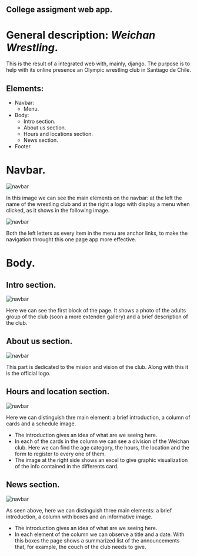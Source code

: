 ## College assigment web app.

# General description: *Weichan Wrestling*.
This is the result of a integrated web with, mainly, django. The purpose is to help with its online presence an Olympic wrestling club in Santiago de Chile.

## Elements:
- Navbar:
  - Menu.
- Body:
  - Intro section.
  - About us section.
  - Hours and locations section.
  - News section.
- Footer.

# Navbar.
<image src="/photos/firstNavbar.png" alt="navbar">

In this image we can see the main elements on the navbar: at the left the name of the wrestling club and at the right a logo with display a menu when clicked, as it shows in the following image.

<image src="/photos/secondNavbar.png" alt="navbar">

Both the left letters as every item in the menu are anchor links, to make the navigation throught this one page app more effective.

# Body.
## Intro section.
<image src="/photos/firstBlock.png" alt="navbar">

Here we can see the first block of the page. It shows a photo of the adults group of the club (soon a more extenden gallery) and a brief description of the club.

## About us section.
<image src="/photos/secondBlock.png" alt="navbar">

This part is dedicated to the mision and vision of the club. Along with this it is the official logo.

## Hours and location section.
<image src="/photos/thirdBlock.png" alt="navbar">

Here we can distinguish thre main element: a brief introduction, a column of cards and a schedule image.
- The introduction gives an idea of what are we seeing here.
- In each of the cards in the column we can see a division of the Weichan club. Here we can find the age category, the hours, the location and the form to register to every one of them.
- The image at the right side shows an excel to give graphic visualization of the info contained in the differents card.

## News section.
<image src="/photos/fourthBlock.png" alt="navbar">

As seen above, here we can distinguish three main elements: a brief introduction, a column with boxes and an informative image.
- The introduction gives an idea of what are we seeing here.
- In each element of the column we can observe a title and a date. With this boxes the page shows a summarized list of the announcements that, for example, the couch of the club needs to give.

